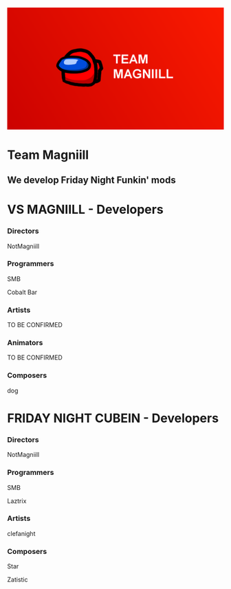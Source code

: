 ![](teamMagniillJUSTLETMEPUTANAME.png)
<h1>Team Magniill</h1>
<h2>We develop Friday Night Funkin' mods</h2>
<h1>VS MAGNIILL - Developers</h1>
<h3>Directors</h3>
<p>NotMagniill</p>
<h3>Programmers</h3>
<p>SMB</p>
<p>Cobalt Bar</p>
<h3>Artists</h3>
<p>TO BE CONFIRMED</p>
<h3>Animators</h3>
<p>TO BE CONFIRMED</p>
<h3>Composers</h3>
<p>dog</p>
<h1>FRIDAY NIGHT CUBEIN - Developers</h1>
<h3>Directors</h3>
<p>NotMagniill</p>
<h3>Programmers</h3>
<p>SMB</p>
<p>Laztrix</p>
<h3>Artists</h3>
<p>clefanight</p>
<h3>Composers</h3>
<p>Star</p>
<p>Zatistic</p>
